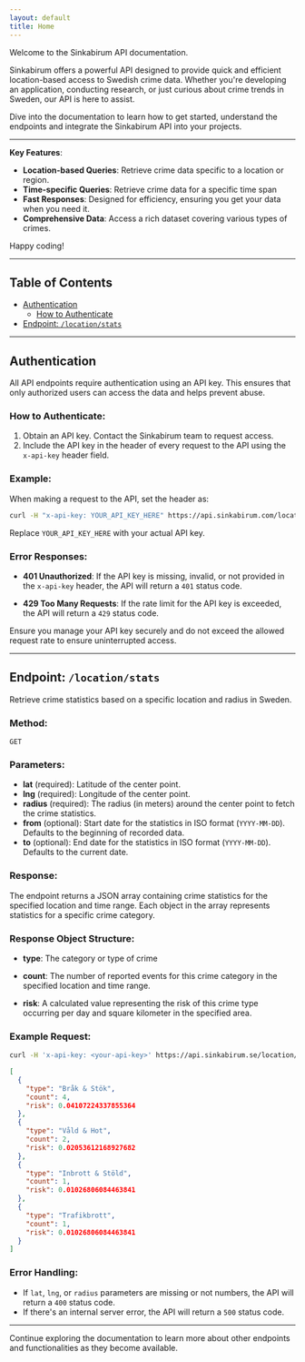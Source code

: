 ```yaml
---
layout: default
title: Home
---
```


Welcome to the Sinkabirum API documentation. 

Sinkabirum offers a powerful API designed to provide quick and efficient location-based
access to Swedish crime data. Whether you're developing an application, conducting research,
or just curious about crime trends in Sweden, our API is here to assist.

Dive into the documentation to learn how to get started, understand the endpoints
and integrate the Sinkabirum API into your projects.

---

**Key Features**:
- **Location-based Queries**: Retrieve crime data specific to a location or region.
- **Time-specific Queries**: Retrieve crime data for a specific time span
- **Fast Responses**: Designed for efficiency, ensuring you get your data when you need it.
- **Comprehensive Data**: Access a rich dataset covering various types of crimes.

Happy coding!

---

## Table of Contents

- [Authentication](#authentication)
  - [How to Authenticate](#how-to-authenticate)
- [Endpoint: `/location/stats`](#endpoint-locationstats)

---

## Authentication

All API endpoints require authentication using an API key. This ensures that only authorized users can access the data and helps prevent abuse.

### How to Authenticate:

1. Obtain an API key. Contact the Sinkabirum team to request access.
2. Include the API key in the header of every request to the API using the `x-api-key` header field.

### Example:

When making a request to the API, set the header as:

```bash
curl -H "x-api-key: YOUR_API_KEY_HERE" https://api.sinkabirum.com/location/stats?lat=59.3293&lng=18.0686&radius=1000
```

Replace `YOUR_API_KEY_HERE` with your actual API key.

### Error Responses:

- **401 Unauthorized**: If the API key is missing, invalid, or not provided in the `x-api-key` header, the API will return a `401` status code.
  
- **429 Too Many Requests**: If the rate limit for the API key is exceeded, the API will return a `429` status code.

Ensure you manage your API key securely and do not exceed the allowed request rate to ensure uninterrupted access.

---

## Endpoint: `/location/stats`

Retrieve crime statistics based on a specific location and radius in Sweden.

### Method:

`GET`

### Parameters:

- **lat** (required): Latitude of the center point.
- **lng** (required): Longitude of the center point.
- **radius** (required): The radius (in meters) around the center point to fetch the crime statistics.
- **from** (optional): Start date for the statistics in ISO format (`YYYY-MM-DD`). Defaults to the beginning of recorded data.
- **to** (optional): End date for the statistics in ISO format (`YYYY-MM-DD`). Defaults to the current date.

### Response:

The endpoint returns a JSON array containing crime statistics for the specified location and time range. Each object in the array represents statistics for a specific crime category.

### Response Object Structure:

- **type**: The category or type of crime
  
- **count**: The number of reported events for this crime category in the specified location and time range.

- **risk**: A calculated value representing the risk of this crime type occurring per day and square kilometer in the specified area.

### Example Request:

```bash
curl -H 'x-api-key: <your-api-key>' https://api.sinkabirum.se/location/stats\?lat\=59.325102\&lng\=18.071411\&radius\=1000\&from\=2020-12-01T00:00:00\&to\=2020-12-31T23:59:00
```

```json
[
  {
    "type": "Bråk & Stök",
    "count": 4,
    "risk": 0.04107224337855364
  },
  {
    "type": "Våld & Hot",
    "count": 2,
    "risk": 0.02053612168927682
  },
  {
    "type": "Inbrott & Stöld",
    "count": 1,
    "risk": 0.01026806084463841
  },
  {
    "type": "Trafikbrott",
    "count": 1,
    "risk": 0.01026806084463841
  }
]
```

### Error Handling:

- If `lat`, `lng`, or `radius` parameters are missing or not numbers, the API will return a `400` status code.
- If there's an internal server error, the API will return a `500` status code.

---

Continue exploring the documentation to learn more about other endpoints and functionalities as they become available.

